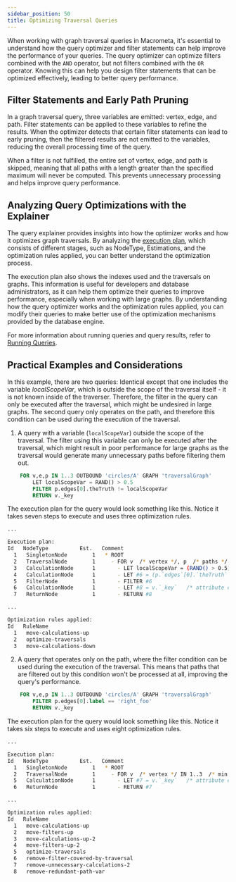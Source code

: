 ```yaml
---
sidebar_position: 50
title: Optimizing Traversal Queries
---
```


When working with graph traversal queries in Macrometa, it's essential to understand how the query optimizer and filter statements can help improve the performance of your queries. The query optimizer can optimize filters combined with the `AND` operator, but not filters combined with the `OR` operator. Knowing this can help you design filter statements that can be optimized effectively, leading to better query performance.

## Filter Statements and Early Path Pruning

In a graph traversal query, three variables are emitted: vertex, edge, and path. Filter statements can be applied to these variables to refine the results. When the optimizer detects that certain filter statements can lead to early pruning, then the filtered results are not emitted to the variables, reducing the overall processing time of the query.

When a filter is not fulfilled, the entire set of vertex, edge, and path is skipped, meaning that all paths with a length greater than the specified maximum will never be computed. This prevents unnecessary processing and helps improve query performance.

## Analyzing Query Optimizations with the Explainer

The query explainer provides insights into how the optimizer works and how it optimizes graph traversals. By analyzing the [execution plan](../../../queries/running-queries#execution-plan), which consists of different stages, such as NodeType, Estimations, and the optimization rules applied, you can better understand the optimization process.

The execution plan also shows the indexes used and the traversals on graphs. This information is useful for developers and database administrators, as it can help them optimize their queries to improve performance, especially when working with large graphs. By understanding how the query optimizer works and the optimization rules applied, you can modify their queries to make better use of the optimization mechanisms provided by the database engine.

For more information about running queries and query results, refer to [Running Queries](../../../queries/running-queries).

## Practical Examples and Considerations

In this example, there are two queries: Identical except that one includes the variable _localScopeVar_, which is outside the scope of the traversal itself - it is not known inside of the traverser. Therefore, the filter in the query can only be executed after the traversal, which might be undesired in large graphs. The second query only operates on the path, and therefore this condition can be used during the execution of the traversal.

1. A query with a variable (`localScopeVar`) outside the scope of the traversal. The filter using this variable can only be executed after the traversal, which might result in poor performance for large graphs as the traversal would generate many unnecessary paths before filtering them out.

  ```sql
      FOR v,e,p IN 1..3 OUTBOUND 'circles/A' GRAPH 'traversalGraph'
          LET localScopeVar = RAND() > 0.5
          FILTER p.edges[0].theTruth != localScopeVar
          RETURN v._key
  ```

  The execution plan for the query would look something like this. Notice it takes seven steps to execute and uses three optimization rules.

  ```bash
  ...
  
  Execution plan:
  Id   NodeType          Est.   Comment
    1   SingletonNode        1   * ROOT
    2   TraversalNode        1     - FOR v  /* vertex */, p  /* paths */ IN 1..3  /* min..maxPathDepth */ OUTBOUND 'circles/A' /* startnode */  GRAPH 'traversalGraph'
    3   CalculationNode      1       - LET localScopeVar = (RAND() > 0.5)   /* simple expression */
    4   CalculationNode      1       - LET #6 = (p.`edges`[0].`theTruth` != localScopeVar)   /* simple expression */
    5   FilterNode           1       - FILTER #6
    6   CalculationNode      1       - LET #8 = v.`_key`   /* attribute expression */
    7   ReturnNode           1       - RETURN #8

  ...                       

  Optimization rules applied:
  Id   RuleName
    1   move-calculations-up
    2   optimize-traversals
    3   move-calculations-down

  ```

2. A query that operates only on the path, where the filter condition can be used during the execution of the traversal. This means that paths that are filtered out by this condition won't be processed at all, improving the query's performance.

  ```sql
      FOR v,e,p IN 1..3 OUTBOUND 'circles/A' GRAPH 'traversalGraph'
          FILTER p.edges[0].label == 'right_foo'
          RETURN v._key
  ```

  The execution plan for the query would look something like this. Notice it takes six steps to execute and uses eight optimization rules.

  ```bash
  ...

  Execution plan:
  Id   NodeType          Est.   Comment
    1   SingletonNode        1   * ROOT
    2   TraversalNode        1     - FOR v  /* vertex */ IN 1..3  /* min..maxPathDepth */ OUTBOUND 'circles/A' /* startnode */  GRAPH 'traversalGraph'
    5   CalculationNode      1       - LET #7 = v.`_key`   /* attribute expression */
    6   ReturnNode           1       - RETURN #7

  ...

  Optimization rules applied:
  Id   RuleName
    1   move-calculations-up
    2   move-filters-up
    3   move-calculations-up-2
    4   move-filters-up-2
    5   optimize-traversals
    6   remove-filter-covered-by-traversal
    7   remove-unnecessary-calculations-2
    8   remove-redundant-path-var

  ```
